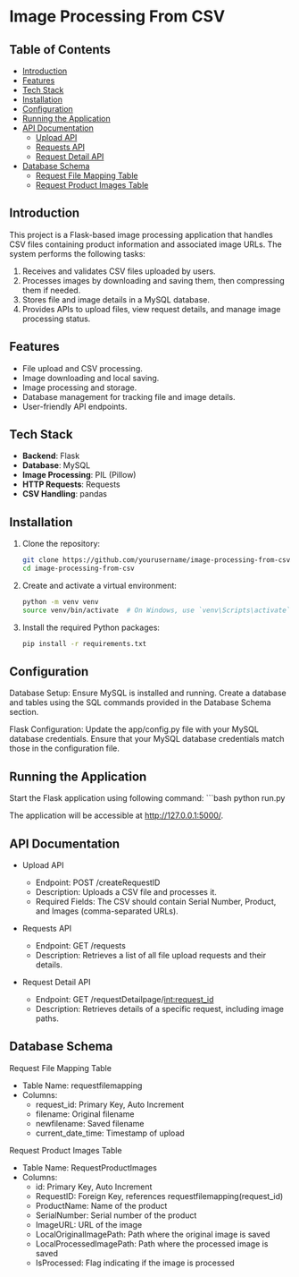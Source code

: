 # Image Processing From CSV

## Table of Contents
- [Introduction](#introduction)
- [Features](#features)
- [Tech Stack](#tech-stack)
- [Installation](#installation)
- [Configuration](#configuration)
- [Running the Application](#running-the-application)
- [API Documentation](#api-documentation)
  - [Upload API](#upload-api)
  - [Requests API](#requests-api)
  - [Request Detail API](#request-detail-api)
- [Database Schema](#database-schema)
  - [Request File Mapping Table](#request-file-mapping-table)
  - [Request Product Images Table](#request-product-images-table)

## Introduction

This project is a Flask-based image processing application that handles CSV files containing product information and associated image URLs. The system performs the following tasks:
1. Receives and validates CSV files uploaded by users.
2. Processes images by downloading and saving them, then compressing them if needed.
3. Stores file and image details in a MySQL database.
4. Provides APIs to upload files, view request details, and manage image processing status.

## Features

- File upload and CSV processing.
- Image downloading and local saving.
- Image processing and storage.
- Database management for tracking file and image details.
- User-friendly API endpoints.

## Tech Stack

- **Backend**: Flask
- **Database**: MySQL
- **Image Processing**: PIL (Pillow)
- **HTTP Requests**: Requests
- **CSV Handling**: pandas

## Installation

1. Clone the repository:
   ```bash
   git clone https://github.com/yourusername/image-processing-from-csv.git
   cd image-processing-from-csv

2. Create and activate a virtual environment:
    ```bash
    python -m venv venv
    source venv/bin/activate  # On Windows, use `venv\Scripts\activate`

3. Install the required Python packages:
    ```bash
    pip install -r requirements.txt

## Configuration
Database Setup: Ensure MySQL is installed and running. Create a database and tables using the SQL commands provided in the Database Schema section.

Flask Configuration: Update the app/config.py file with your MySQL database credentials. Ensure that your MySQL database credentials match those in the configuration file.

## Running the Application

Start the Flask application using following command:
    ```bash
    python run.py

The application will be accessible at http://127.0.0.1:5000/.

## API Documentation

- Upload API
  - Endpoint: POST /createRequestID
  - Description: Uploads a CSV file and processes it.
  - Required Fields: The CSV should contain Serial Number, Product, and Images (comma-separated URLs).

- Requests API
  - Endpoint: GET /requests
  - Description: Retrieves a list of all file upload requests and their details.

- Request Detail API
  - Endpoint: GET /requestDetailpage/<int:request_id>
  - Description: Retrieves details of a specific request, including image paths.

## Database Schema

Request File Mapping Table
- Table Name: requestfilemapping
- Columns:
  - request_id: Primary Key, Auto Increment
  - filename: Original filename
  - newfilename: Saved filename
  - current_date_time: Timestamp of upload

Request Product Images Table
- Table Name: RequestProductImages
- Columns:
  - id: Primary Key, Auto Increment
  - RequestID: Foreign Key, references requestfilemapping(request_id)
  - ProductName: Name of the product
  - SerialNumber: Serial number of the product
  - ImageURL: URL of the image
  - LocalOriginalImagePath: Path where the original image is saved
  - LocalProcessedImagePath: Path where the processed image is saved
  - IsProcessed: Flag indicating if the image is processed